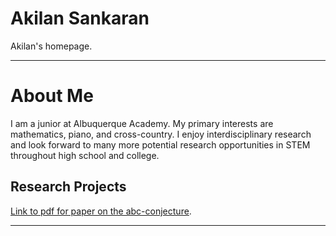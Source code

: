 # Akilan Sankaran
Akilan's homepage.


* * *

# About Me

I am a junior at Albuquerque Academy. My primary interests are mathematics, piano, and cross-country. I enjoy interdisciplinary research and look forward to many more potential research opportunities in STEM throughout high school and college.

## Research Projects

[Link to pdf for paper on the abc-conjecture](./isef_paper_abcs.pdf).

* * *
